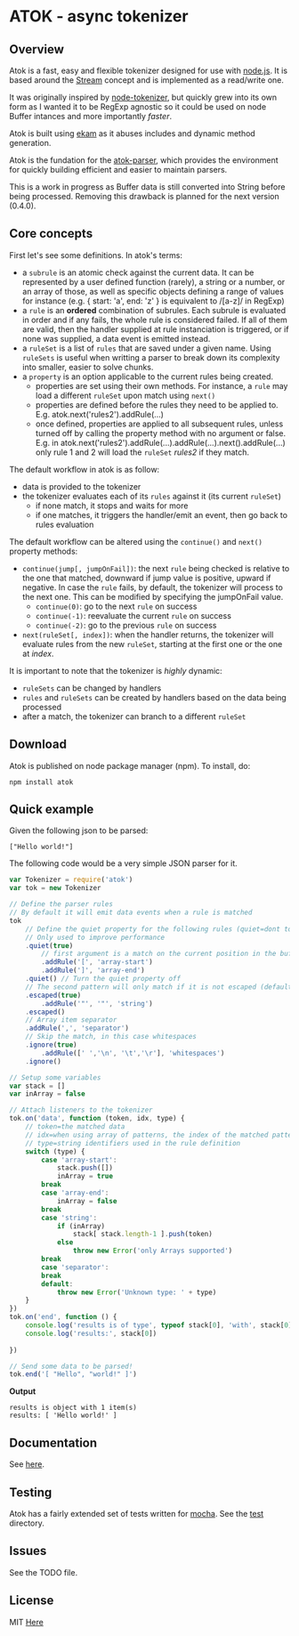 # ATOK - async tokenizer


## Overview

Atok is a fast, easy and flexible tokenizer designed for use with [node.js](http://nodejs.org). It is based around the [Stream](http://nodejs.org/docs/latest/api/streams.html) concept and is implemented as a read/write one.

It was originally inspired by [node-tokenizer](https://github.com/floby/node-tokenizer), but quickly grew into its own form as I wanted it to be RegExp agnostic so it could be used on node Buffer intances and more importantly *faster*.

Atok is built using [ekam](https://github.com/pierrec/node-ekam) as it abuses includes and dynamic method generation.

Atok is the fundation for the [atok-parser](https://github.com/pierrec/node-atok-parser), which provides the environment for quickly building efficient and easier to maintain parsers.

This is a work in progress as Buffer data is still converted into String before being processed. Removing this drawback is planned for the next version (0.4.0).


## Core concepts

First let's see some definitions. In atok's terms:

* a `subrule` is an atomic check against the current data. It can be represented by a user defined function (rarely), a string or a number, or an array of those, as well as specific objects defining a range of values for instance (e.g. { start: 'a', end: 'z' } is equivalent to /[a-z]/ in RegExp)
* a `rule` is an __ordered__ combination of subrules. Each subrule is evaluated in order and if any fails, the whole rule is considered failed. If all of them are valid, then the handler supplied at rule instanciation is triggered, or if none was supplied, a data event is emitted instead.
* a `ruleSet` is a list of `rules` that are saved under a given name. Using `ruleSets` is useful when writting a parser to break down its complexity into smaller, easier to solve chunks.
* a `property` is an option applicable to the current rules being created.
    * properties are set using their own methods. For instance, a `rule` may load a different `ruleSet` upon match using `next()`
    * properties are defined before the rules they need to be applied to. E.g. atok.next('rules2').addRule(...)
    * once defined, properties are applied to all subsequent rules, unless turned off by calling the property method with no argument or false. E.g. in atok.next('rules2').addRule(...).addRule(...).next().addRule(...) only rule 1 and 2 will load the `ruleSet` _rules2_ if they match.


The default workflow in atok is as follow:

* data is provided to the tokenizer
* the tokenizer evaluates each of its `rules` against it (its current `ruleSet`)
    * if none match, it stops and waits for more
    * if one matches, it triggers the handler/emit an event, then go back to rules evaluation


The default workflow can be altered using the `continue()` and `next()` property methods:

* `continue(jump[, jumpOnFail])`: the next `rule` being checked is relative to the one that matched, downward if jump value is positive, upward if negative. In case the `rule` fails, by default, the tokenizer will process to the next one. This can be modified by specifying the jumpOnFail value.
    * `continue(0)`: go to the next `rule` on success
    * `continue(-1)`: reevaluate the current `rule` on success
    * `continue(-2)`: go to the previous `rule` on success
* `next(ruleSet[, index])`: when the handler returns, the tokenizer will evaluate rules from the new `ruleSet`, starting at the first one or the one at _index_.


It is important to note that the tokenizer is _highly_ dynamic:

* `ruleSets` can be changed by handlers
* `rules` and `ruleSets` can be created by handlers based on the data being processed
* after a match, the tokenizer can branch to a different `ruleSet`


## Download

Atok is published on node package manager (npm). To install, do:

    npm install atok


## Quick example

Given the following json to be parsed:

    ["Hello world!"]

The following code would be a very simple JSON parser for it.

``` javascript
var Tokenizer = require('atok')
var tok = new Tokenizer

// Define the parser rules
// By default it will emit data events when a rule is matched
tok
    // Define the quiet property for the following rules (quiet=dont tokenize but emit/trigger the handler)
    // Only used to improve performance
    .quiet(true)
        // first argument is a match on the current position in the buffer
        .addRule('[', 'array-start')
        .addRule(']', 'array-end')
    .quiet() // Turn the quiet property off
    // The second pattern will only match if it is not escaped (default escape character=\)
    .escaped(true)
        .addRule('"', '"', 'string')
    .escaped()
    // Array item separator
    .addRule(',', 'separator')
    // Skip the match, in this case whitespaces
    .ignore(true)
        .addRule([' ','\n', '\t','\r'], 'whitespaces')
    .ignore()

// Setup some variables
var stack = []
var inArray = false

// Attach listeners to the tokenizer
tok.on('data', function (token, idx, type) {
    // token=the matched data
    // idx=when using array of patterns, the index of the matched pattern
    // type=string identifiers used in the rule definition
    switch (type) {
        case 'array-start':
            stack.push([])
            inArray = true
        break
        case 'array-end':
            inArray = false
        break
        case 'string':
            if (inArray)
                stack[ stack.length-1 ].push(token)
            else
                throw new Error('only Arrays supported')
        break
        case 'separator':
        break
        default:
            throw new Error('Unknown type: ' + type)
    }
})
tok.on('end', function () {
    console.log('results is of type', typeof stack[0], 'with', stack[0].length, 'item(s)')
    console.log('results:', stack[0])
    
})

// Send some data to be parsed!
tok.end('[ "Hello", "world!" ]')
```

__Output__

    results is object with 1 item(s)
    results: [ 'Hello world!' ]


## Documentation

See [here](http://pierrec.github.com/node-atok/).


## Testing

Atok has a fairly extended set of tests written for [mocha](https://github.com/visionmedia/mocha). See the [test](https://github.com/pierrec/node-atok/tree/master/test) directory.


## Issues

See the TODO file.


## License

MIT [Here](https://github.com/pierrec/node-atok/tree/master/LICENSE)